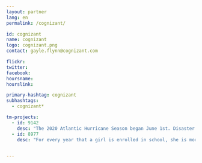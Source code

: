 ```yaml
---
layout: partner
lang: en
permalink: /cognizant/

id: cognizant
name: cognizant
logo: cognizant.png
contact: gayle.flynn@cognizant.com

flickr: 
twitter: 
facebook: 
hoursname:
hourslink:

primary-hashtag: cognizant
subhashtags:
  - cognizant*

tm-projects:
  - id: 9142
    desc: "The 2020 Atlantic Hurricane Season began June 1st. Disaster preparedness and response actors have requested help mapping buildings in Caribbean countries impacted by the hurricane season and the ongoing COVID-19 Pandemic. Please join our global effort by mapping on this project."
  - id: 8977
    desc: "For every year that a girl is enrolled in school, she is more likely to avoid early marriage and to survive childbirth. She will be less likely to suffer domestic violence, or be trafficked, and will have a higher future income."

    
---
```

